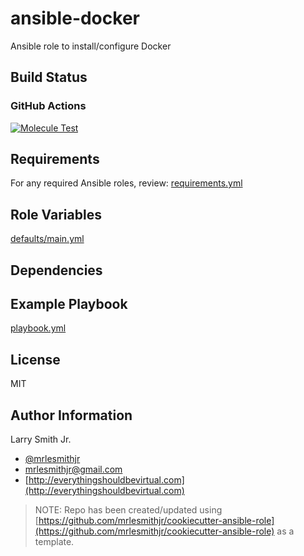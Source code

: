 # ansible-docker

Ansible role to install/configure Docker

## Build Status

### GitHub Actions

[![Molecule Test](../../actions/workflows/test-molecule.yml/badge.svg)](../../actions/workflows/test-molecule.yml)

## Requirements

For any required Ansible roles, review:
[requirements.yml](requirements.yml)

## Role Variables

[defaults/main.yml](defaults/main.yml)

## Dependencies

## Example Playbook

[playbook.yml](playbook.yml)

## License

MIT

## Author Information

Larry Smith Jr.

- [@mrlesmithjr](https://twitter.com/mrlesmithjr)
- [mrlesmithjr@gmail.com](mailto:mrlesmithjr@gmail.com)
- [http://everythingshouldbevirtual.com](http://everythingshouldbevirtual.com)

> NOTE: Repo has been created/updated using [https://github.com/mrlesmithjr/cookiecutter-ansible-role](https://github.com/mrlesmithjr/cookiecutter-ansible-role) as a template.
